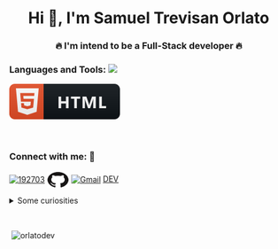 <h1 align="center">Hi 👋, I'm Samuel Trevisan Orlato</h1>
<h3 align="center">🔥 I'm intend to be a Full-Stack developer 🔥</h3>

<h3 align="left">Languages and Tools: <img src="https://media.giphy.com/media/WUlplcMpOCEmTGBtBW/giphy.gif" width="30"></h3>
<p align="left">
<a href="#">
  <img src="https://raw.githubusercontent.com/MikeCodesDotNET/ColoredBadges/master/svg/dev/languages/html.svg" alt="HTML" style="vertical-align:top margin:6px 4px">
</a>  
</p>

&nbsp;

<p align="left">
<h3 align="left">Connect with me: 💬</h3>
<a href="https://pt.stackoverflow.com/users/192703/samuel" target="blank"><img align="center" src="https://cdn.jsdelivr.net/npm/simple-icons@3.0.1/icons/stackoverflow.svg" alt="192703" height="30" width="40" /></a>
<a href="https://github.com/OrlatoDev/" target="blank"><img align="center" src="https://raw.githubusercontent.com/devicons/devicon/40cd6bc89a299dc50ac289f8e3b071d0dff49d9c/icons/github/github-original.svg" height="30" width="40" /></a>
<a href="mailto:samuelorlato@gmail.com" target="blank"><img align="center" alt="Gmail" width="30" height="40" src="https://img.icons8.com/color/2x/gmail-login.png" /></a>
<a href="https://dev.to/orlatodev" target="blank">DEV</a>
</p>

<details align="left">
  <summary>Some curiosities</summary>
  
  - 🇧🇷 I'm brazilian;

  - 🌇 I live in "Jundiaí - São Paulo";

  - 🙋‍♂️ I'm 13;

  - 🏫 I'm currently studying in [Colégio Divino Salvador](https://www.divinojundiai.com.br/) and in my programming school [Ctrl+Play](https://www.ctrlplay.com.br/)!
</details>

&nbsp;
<p>&nbsp;<img align="center" src="https://github-readme-stats.vercel.app/api?username=orlatodev&theme=dark&show_icons=true" alt="orlatodev" /></p>
